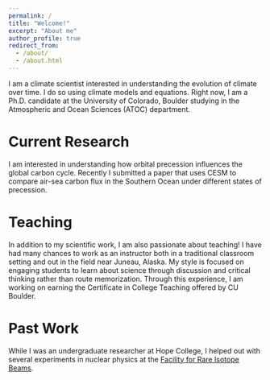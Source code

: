 ```yaml
---
permalink: /
title: "Welcome!"
excerpt: "About me"
author_profile: true
redirect_from: 
  - /about/
  - /about.html
---
```


I am a climate scientist interested in understanding the evolution of climate over time. I do so using climate models and equations. Right now, I am a Ph.D. candidate at the University of Colorado, Boulder studying in the Atmospheric and Ocean Sciences (ATOC) department.

Current Research
======
I am interested in understanding how orbital precession influences the global carbon cycle. Recently I submitted a paper that uses CESM  to compare air-sea carbon flux in the Southern Ocean under different states of precession.

Teaching
======
In addition to my scientific work, I am also passionate about teaching! I have had many chances to work as an instructor both in a traditional classroom setting and out in the field near Juneau, Alaska. My style is focused on engaging students to learn about science through discussion and critical thinking rather than route memorization. Through this experience, I am working on earning the Certificate in College Teaching offered by CU Boulder.

Past Work
======
While I was an undergraduate researcher at Hope College, I helped out with several experiments in nuclear physics at the [Facility for Rare Isotope Beams](https://frib.msu.edu/).
